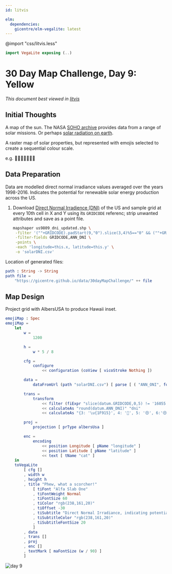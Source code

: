 ```yaml
---
id: litvis

elm:
  dependencies:
    gicentre/elm-vegalite: latest
---
```


@import "css/litvis.less"

```elm {l=hidden}
import VegaLite exposing (..)
```

# 30 Day Map Challenge, Day 9: Yellow

_This document best viewed in [litvis](https://github.com/gicentre/litvis)_

## Initial Thoughts

A map of the sun. The NASA [SOHO archive](https://sohowww.nascom.nasa.gov/data/archive.html) provides data from a range of solar missions. Or perhaps [solar radiation on earth](https://www.nrel.gov/gis/data-solar.html).

A raster map of solar properties, but represented with emojis selected to create a sequential colour scale.

e.g. 🤕🙂🥰😍🥵😡👹

## Data Preparation

Data are modelled direct normal irradiance values averaged over the years 1998-2016. Indicates the potential for renewable solar energy production across the US.

1. Download [Direct Normal Irradience (DNI)](https://www.nrel.gov/gis/data-solar.html) of the US and sample grid at every 10th cell in X and Y using its `GRIDCODE` referenc; strip unwanted attributes and save as a point file.

   ```sh
   mapshaper us9809_dni_updated.shp \
    -filter '(""+GRIDCODE).padStart(9,"0").slice(3,4)%5=="0" && (""+GRIDCODE).padStart(9,"0").slice(7,8)%5=="0"' \
    -filter-fields GRIDCODE,ANN_DNI \
    -points \
    -each 'longitude=this.x, latitude=this.y' \
    -o 'solarDNI.csv'
   ```

Location of generated files:

```elm {l}
path : String -> String
path file =
    "https://gicentre.github.io/data/30dayMapChallenge/" ++ file
```

## Map Design

Project grid with AlbersUSA to produce Hawaii inset.

```elm {l v}
emojiMap : Spec
emojiMap =
    let
        w =
            1200

        h =
            w * 5 / 8

        cfg =
            configure
                << configuration (coView [ vicoStroke Nothing ])

        data =
            dataFromUrl (path "solarDNI.csv") [ parse [ ( "ANN_ONI", foNum ) ] ]

        trans =
            transform
                << filter (fiExpr "slice(datum.GRIDCODE,0,5) != '16055' && slice(datum.GRIDCODE,-4) > '1855'")
                << calculateAs "round(datum.ANN_DNI)" "dni"
                << calculateAs "{3: '\u{1F915}', 4: '🙂', 5: '😍', 6:'😍',7:'😡',8:'👹',9:'👹'}[datum.dni]" "cat"

        proj =
            projection [ prType albersUsa ]

        enc =
            encoding
                << position Longitude [ pName "longitude" ]
                << position Latitude [ pName "latitude" ]
                << text [ tName "cat" ]
    in
    toVegaLite
        [ cfg []
        , width w
        , height h
        , title "Phew, what a scorcher!"
            [ tiFont "Alfa Slab One"
            , tiFontWeight Normal
            , tiFontSize 60
            , tiColor "rgb(238,161,20)"
            , tiOffset -30
            , tiSubtitle "Direct Normal Irradiance, indicating potential for solar energy production"
            , tiSubtitleColor "rgb(238,161,20)"
            , tiSubtitleFontSize 20
            ]
        , data
        , trans []
        , proj
        , enc []
        , textMark [ maFontSize (w / 90) ]
        ]
```

![day 9](images/day09.jpg)
